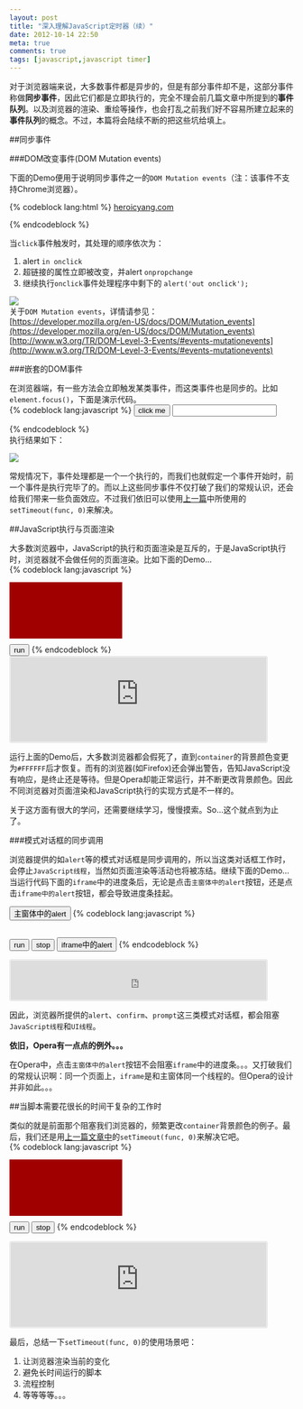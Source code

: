 ```yaml
---
layout: post
title: "深入理解JavaScript定时器（续）"
date: 2012-10-14 22:50
meta: true
comments: true
tags: [javascript,javascript timer]
---
```

对于浏览器端来说，大多数事件都是异步的，但是有部分事件却不是，这部分事件称做**同步事件**，因此它们都是立即执行的，完全不理会前几篇文章中所提到的**事件队列**。以及浏览器的渲染、重绘等操作，也会打乱之前我们好不容易所建立起来的**事件队列**的概念。不过，本篇将会陆续不断的把这些坑给填上。  

##同步事件

###DOM改变事件(DOM Mutation events)

下面的Demo便用于说明同步事件之一的`DOM Mutation events`（注：该事件不支持Chrome浏览器）。

{% codeblock lang:html %}
<a href="http://heroicyang.com/">
  heroicyang.com
</a>
<script type="text/javascript">
  var anchor = document.getElementsByTagName('a')[0];
  anchor.onclick = function(e) {
    alert('in onclick');
    this.setAttribute('href', '#');
    alert('out onclick');
    return false;
  };
  if (anchor.addEventListener) {  //Firefox, Opera
    anchor
      .addEventListener('DOMAttrModified', onpropchange, false);
  } else if (anchor.attachEvent) {  //IE
    anchor
      .attachEvent('onpropertychange', onpropchange);
  }
  
  function onpropchange() {
    alert('onpropchange');
  }
</script>
{% endcodeblock %}

<!-- more -->
当`click`事件触发时，其处理的顺序依次为：

1. alert `in onclick`  
2. 超链接的属性立即被改变，并alert `onpropchange`  
3. 继续执行`onclick`事件处理程序中剩下的 `alert('out onclick');`  

![](http://img.heroicyang.com/synchronous-mutation-events.png)  
关于`DOM Mutation events`，详情请参见：  
[https://developer.mozilla.org/en-US/docs/DOM/Mutation_events](https://developer.mozilla.org/en-US/docs/DOM/Mutation_events)  
[http://www.w3.org/TR/DOM-Level-3-Events/#events-mutationevents](http://www.w3.org/TR/DOM-Level-3-Events/#events-mutationevents)  

###嵌套的DOM事件

在浏览器端，有一些方法会立即触发某类事件，而这类事件也是同步的。比如`element.focus()`，下面是演示代码。  
{% codeblock lang:javascript %}
<input type="button" value="click me">
<input type="text">
<script type="text/javascript">
  var btn = document.getElementsByTagName('input')[0]
    , text = document.getElementsByTagName('input')[1];

  btn.onclick = function(e) {
    console.log('in onclick');
    text.focus();
    console.log('out onclick');
  };

  text.onfocus = function(e) {
    console.log('onfocus');
  };
</script>
{% endcodeblock %}  
执行结果如下：

![](http://img.heroicyang.com/synchronous-focus-event.png)  

常规情况下，事件处理都是一个一个执行的，而我们也就假定一个事件开始时，前一个事件是执行完毕了的。而以上这些同步事件不仅打破了我们的常规认识，还会给我们带来一些负面效应。不过我们依旧可以使用[上一篇](http://heroicyang.com/2012/09/22/javascript-timer-in-depth)中所使用的`setTimeout(func, 0)`来解决。  

##JavaScript执行与页面渲染

大多数浏览器中，JavaScript的执行和页面渲染是互斥的，于是JavaScript执行时，浏览器就不会做任何的页面渲染。比如下面的Demo...  
{% codeblock lang:javascript %}
<!DOCTYPE HTML>
<html lang="en-US">
<head>
  <meta charset="UTF-8">
  <title>JavaScript执行与页面渲染</title>
  <style type="text/css">
    #container {
      width: 200px; 
      height: 100px; 
      background-color: #A00000; 
      margin-bottom: 10px;
    }
  </style>
</head>
<body>
  <div id="container"></div>
  <input type="button" value="run" id="run">
  <script type="text/javascript">
    var runBtn = document.getElementById('run')
      , container = document.getElementById('container');
    
    runBtn.onclick = function(e) {
      for (var i = 0xA00000; i < 0xFFFFFF; i++) {
        container.style.backgroundColor = '#' + i.toString(16);
      }
    };
  </script>
</body>
</html>
{% endcodeblock %}
<iframe src="http://sample.heroicyang.com/repaint.html" style="border: 1px solid #DDD; border-radius: 3px; background: #F8F8F8; width: 90%; height:150px; padding: 1px;"></iframe>

运行上面的Demo后，大多数浏览器都会假死了，直到`container`的背景颜色变更为`#FFFFFF`后才恢复。而有的浏览器(如Firefox)还会弹出警告，告知JavaScript没有响应，是终止还是等待。但是Opera却能正常运行，并不断更改背景颜色。因此不同浏览器对页面渲染和JavaScript执行的实现方式是不一样的。  

关于这方面有很大的学问，还需要继续学习，慢慢摸索。So...这个就点到为止了。

###模式对话框的同步调用

浏览器提供的如`alert`等的模式对话框是同步调用的，所以当这类对话框工作时，会停止`JavaScript线程`，当然如页面渲染等活动也将被冻结。继续下面的Demo…当运行代码下面的`iframe`中的进度条后，无论是点击`主窗体中的alert`按钮，还是点击`iframe中的alert`按钮，都会导致进度条挂起。  

<input type="button" value="主窗体中的alert" onclick="alert('主窗体对话框');">
{% codeblock lang:javascript %}
<div id="container" style="width: 0px; height: 20px; background-color: #A00000;"></div>
<input type="button" value="run" id="run">
<input type="button" value="stop" id="stop">
<input type="button" value="iframe中的alert" onclick="alert('iframe中的对话框');">
<script type="text/javascript">
  var runBtn = document.getElementById('run')
    , stopBtn = document.getElementById('stop')
    , container = document.getElementById('container');
  var timer = null;

  runBtn.onclick = function(e) {
    timer = setInterval(function() {
      var style = container.style;
      style.width = (parseInt(style.width) + 2) % 400 + 'px';
    }, 50);
  };
  stopBtn.onclick = function(e) {
    clearInterval(timer);
  };
</script>
{% endcodeblock %}
<iframe src="http://sample.heroicyang.com/modal-sync.html" style="border: 1px solid #DDD; border-radius: 3px; background: #F8F8F8; width: 90%; height:70px; padding: 1px;"></iframe>  

因此，浏览器所提供的`alert`、`confirm`、`prompt`这三类模式对话框，都会阻塞`JavaScript线程`和`UI线程`。  

**依旧，Opera有一点点的例外。。。**  

在Opera中，点击`主窗体中的alert`按钮不会阻塞`iframe`中的进度条。。。又打破我们的常规认识啊：同一个页面上，`iframe`是和主窗体同一个线程的。但Opera的设计并非如此。。。  

##当脚本需要花很长的时间干复杂的工作时

类似的就是前面那个阻塞我们浏览器的，频繁更改`container`背景颜色的例子。最后，我们还是用[上一篇文章中](http://heroicyang.com/2012/09/22/javascript-timer-in-depth)的`setTimeout(func, 0)`来解决它吧。  
{% codeblock lang:javascript %}
<div id="container"></div>
<input type="button" value="run" id="run">
<input type="button" value="stop" id="stop">
<script type="text/javascript">
  var runBtn = document.getElementById('run')
    , stopBtn = document.getElementById('stop')
    , container = document.getElementById('container');
  var i = 0xA00000, timer = null;

  runBtn.onclick = function(e) {
    function run() {
      timer = setTimeout(run, 0);
      container.style.backgroundColor = '#' + i.toString(16);

      if (i++ == 0xFFFFFF) stop();
    }
    timer = setTimeout(run, 0);
  };
  stopBtn.onclick = stop;

  function stop() {
    clearTimeout(timer);
  }
</script>
{% endcodeblock %}
<iframe src="http://sample.heroicyang.com/heavy-jobs.html" style="border: 1px solid #DDD; border-radius: 3px; background: #F8F8F8; width: 90%; height:150px; padding: 1px;"></iframe>  

最后，总结一下`setTimeout(func, 0)`的使用场景吧：
  
1. 让浏览器渲染当前的变化  
2. 避免长时间运行的脚本  
3. 流程控制  
4. 等等等等。。。